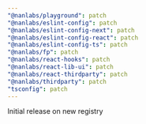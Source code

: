 ```yaml
---
"@nanlabs/playground": patch
"@nanlabs/eslint-config": patch
"@nanlabs/eslint-config-next": patch
"@nanlabs/eslint-config-react": patch
"@nanlabs/eslint-config-ts": patch
"@nanlabs/fp": patch
"@nanlabs/react-hooks": patch
"@nanlabs/react-lib-ui": patch
"@nanlabs/react-thirdparty": patch
"@nanlabs/thirdparty": patch
"tsconfig": patch
---
```


Initial release on new registry
